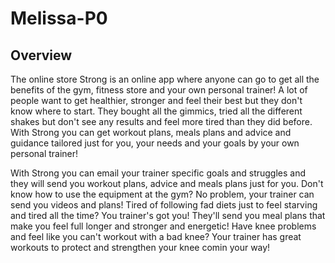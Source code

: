# Melissa-P0

## Overview

The online store Strong is an online app where anyone can go to get all the benefits of the gym, fitness store and your own personal trainer!  A lot of people want to get healthier, stronger and feel their best but they don't know where to start.  They bought all the gimmics, tried all the different shakes but don't see any results and feel more tired than they did before.  With Strong you can get workout plans, meals plans and advice and guidance tailored just for you, your needs and your goals by your own personal trainer!  

With Strong you can email your trainer specific goals and struggles and they will send you workout plans, advice and meals plans just for you.  Don't know how to use the equipment at the gym? No problem, your trainer can send you videos and plans!  Tired of following fad diets just to feel starving and tired all the time?  You trainer's got you!  They'll send you meal plans that make you feel full longer and stronger and energetic!  Have knee problems and feel like you can't workout with a bad knee? Your trainer has great workouts to protect and strengthen your knee comin your way!
